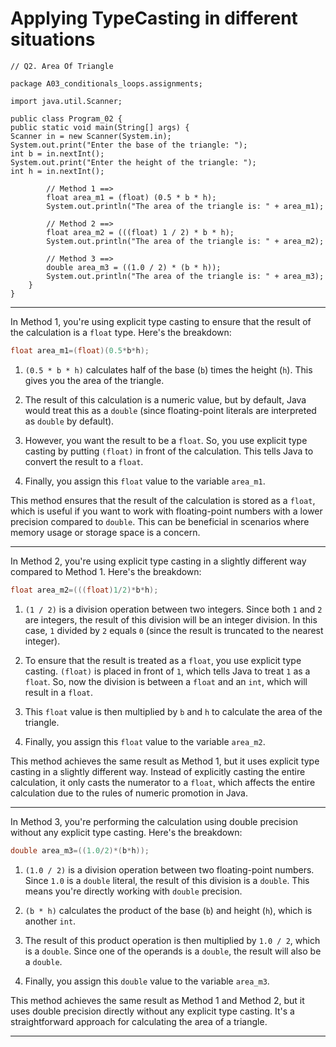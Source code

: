 # Applying TypeCasting in different situations

```
// Q2. Area Of Triangle

package A03_conditionals_loops.assignments;

import java.util.Scanner;

public class Program_02 {
public static void main(String[] args) {
Scanner in = new Scanner(System.in);
System.out.print("Enter the base of the triangle: ");
int b = in.nextInt();
System.out.print("Enter the height of the triangle: ");
int h = in.nextInt();

        // Method 1 ==>
        float area_m1 = (float) (0.5 * b * h);
        System.out.println("The area of the triangle is: " + area_m1);

        // Method 2 ==>
        float area_m2 = (((float) 1 / 2) * b * h);
        System.out.println("The area of the triangle is: " + area_m2);

        // Method 3 ==>
        double area_m3 = ((1.0 / 2) * (b * h));
        System.out.println("The area of the triangle is: " + area_m3);
    }
}
```

---

In Method 1, you're using explicit type casting to ensure that the result of the calculation is a `float` type. Here's
the breakdown:

```java
float area_m1=(float)(0.5*b*h);
```

1. `(0.5 * b * h)` calculates half of the base (`b`) times the height (`h`). This gives you the area of the triangle.

2. The result of this calculation is a numeric value, but by default, Java would treat this as a `double` (since
   floating-point literals are interpreted as `double` by default).

3. However, you want the result to be a `float`. So, you use explicit type casting by putting `(float)` in front of the
   calculation. This tells Java to convert the result to a `float`.

4. Finally, you assign this `float` value to the variable `area_m1`.

This method ensures that the result of the calculation is stored as a `float`, which is useful if you want to work with
floating-point numbers with a lower precision compared to `double`. This can be beneficial in scenarios where memory
usage or storage space is a concern.

---

In Method 2, you're using explicit type casting in a slightly different way compared to Method 1. Here's the breakdown:

```java
float area_m2=(((float)1/2)*b*h);
```

1. `(1 / 2)` is a division operation between two integers. Since both `1` and `2` are integers, the result of this
   division will be an integer division. In this case, `1` divided by `2` equals `0` (since the result is truncated to
   the nearest integer).

2. To ensure that the result is treated as a `float`, you use explicit type casting. `(float)` is placed in front
   of `1`, which tells Java to treat `1` as a `float`. So, now the division is between a `float` and an `int`, which
   will result in a `float`.

3. This `float` value is then multiplied by `b` and `h` to calculate the area of the triangle.

4. Finally, you assign this `float` value to the variable `area_m2`.

This method achieves the same result as Method 1, but it uses explicit type casting in a slightly different way. Instead
of explicitly casting the entire calculation, it only casts the numerator to a `float`, which affects the entire
calculation due to the rules of numeric promotion in Java.

---

In Method 3, you're performing the calculation using double precision without any explicit type casting. Here's the
breakdown:

```java
double area_m3=((1.0/2)*(b*h));
```

1. `(1.0 / 2)` is a division operation between two floating-point numbers. Since `1.0` is a `double` literal, the result
   of this division is a `double`. This means you're directly working with `double` precision.

2. `(b * h)` calculates the product of the base (`b`) and height (`h`), which is another `int`.

3. The result of this product operation is then multiplied by `1.0 / 2`, which is a `double`. Since one of the operands
   is a `double`, the result will also be a `double`.

4. Finally, you assign this `double` value to the variable `area_m3`.

This method achieves the same result as Method 1 and Method 2, but it uses double precision directly without any
explicit type casting. It's a straightforward approach for calculating the area of a triangle.

---
